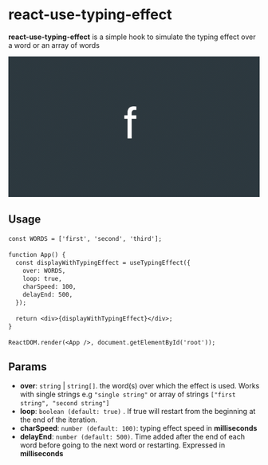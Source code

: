 # react-use-typing-effect

**react-use-typing-effect** is a simple hook to simulate the typing effect over a word or an array of words

![typing](./typing.gif)

## Usage

```tsx
const WORDS = ['first', 'second', 'third'];

function App() {
  const displayWithTypingEffect = useTypingEffect({
    over: WORDS,
    loop: true,
    charSpeed: 100,
    delayEnd: 500,
  });

  return <div>{displayWithTypingEffect}</div>;
}

ReactDOM.render(<App />, document.getElementById('root'));
```

## Params

- **over**: `string` | `string[]`. the word(s) over which the effect is used. Works with single strings e.g `"single string"` or array of strings `["first string", "second string"]`
- **loop**: `boolean (default: true)` . If true will restart from the beginning at the end of the iteration.
- **charSpeed**: `number (default: 100)`: typing effect speed in **milliseconds**
- **delayEnd**: `number (default: 500)`. Time added after the end of each word before going to the next word or restarting. Expressed in **milliseconds**
